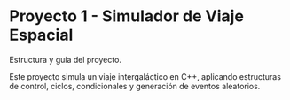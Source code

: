 # Proyecto 1 - Simulador de Viaje Espacial
Estructura y guía del proyecto.

Este proyecto simula un viaje intergaláctico en C++, aplicando estructuras de control, ciclos, condicionales y generación de eventos aleatorios.
